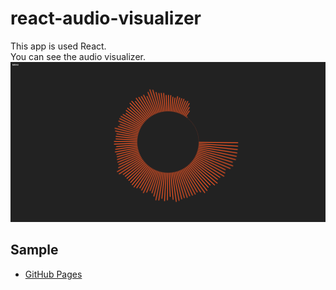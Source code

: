 # react-audio-visualizer
This app is used React.  
You can see the audio visualizer.
![smaple](https://github.com/djentman/react-audio-visualizer/blob/master/public/sample.png)

## Sample
- [GitHub Pages](https://kouqux.github.io/react-audio-visualizer/)
